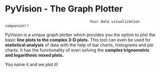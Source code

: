 # PyVision - The Graph Plotter

                                           Your data visualization companion!!

PyVision is a unique graph plotter which provides you the option to plot the basic <b>line plots to the complex 3-D plots.</b> 
This tool can even be used for <b>statistical analysis</b> of data with the help of bar charts, histograms and pie charts. 
It has the functionality of even solving the <b>complex trignometric and logarithmic mixed plots.</b>

You name it and we plot it!
